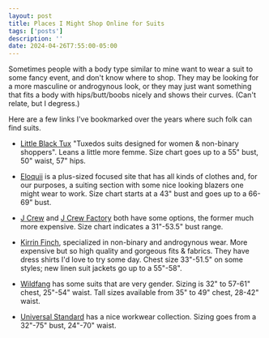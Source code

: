 ```yaml
---
layout: post
title: Places I Might Shop Online for Suits
tags: ['posts']
description: ''
date: 2024-04-26T7:55:00-05:00
---
```


Sometimes people with a body type similar to mine want to wear a suit to some fancy event, and don't know where to shop. They may be looking for a more masculine or androgynous look, or they may just want something that fits a body with hips/butt/boobs nicely and shows their curves. (Can't relate, but I degress.)

Here are a few links I've bookmarked over the years where such folk can find suits.

- [Little Black Tux](https://www.littleblacktux.com/) "Tuxedos suits designed for women & non-binary shoppers". Leans a little more femme. Size chart goes up to a 55" bust, 50" waist, 57" hips. 

- [Eloquii](https://www.eloquii.com/zq/work/suiting/) is a plus-sized focused site that has all kinds of clothes and, for our purposes, a suiting section with some nice looking blazers one might wear to work. Size chart starts at a 43" bust and goes up to a 66-69" bust. 

- [J Crew](https://www.jcrew.com/plp/womens/categories/clothing/suiting) and [J Crew Factory](https://factory.jcrew.com/plp/womens/categories/clothing/suits) both have some options, the former much more expensive. Size chart indicates a 31"-53.5" bust range.

- [Kirrin Finch](https://kirrinfinch.com/collections/androgynous-suiting), specialized in non-binary and androgynous wear. More expensive but so high quality and gorgeous fits & fabrics. They have dress shirts I'd love to try some day. Chest size 33"-51.5" on some styles; new linen suit jackets go up to a 55"-58". 

- [Wildfang](https://www.wildfang.com/collections/suiting) has some suits that are very gender. Sizing is 32" to 57-61" chest, 25"-54" waist. Tall sizes available from 35" to 49" chest, 28-42" waist.

- [Universal Standard](https://www.universalstandard.com/collections/workwear) has a nice workwear collection. Sizing goes from a 32"-75" bust, 24"-70" waist.

